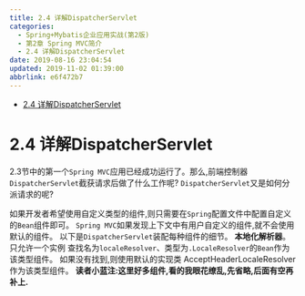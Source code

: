 ```yaml
---
title: 2.4 详解DispatcherServlet
categories: 
  - Spring+Mybatis企业应用实战(第2版)
  - 第2章 Spring MVC简介
  - 2.4 详解DispatcherServlet
date: 2019-08-16 23:04:54
updated: 2019-11-02 01:39:00
abbrlink: e6f472b7
---
```

- [2.4 详解DispatcherServlet](/ReadingNotes/e6f472b7/#2-4-详解DispatcherServlet)

<!--more-->
<script src="https://cdn.bootcss.com/jquery/3.4.0/jquery.slim.min.js"></script>
<script>$(document).ready(function () {$(".post-body > ul:nth-child(1)").hide();});</script>

<!--end-->
<!--SSTStart-->
# 2.4 详解DispatcherServlet #
2.3节中的第一个`Spring MVC`应用已经成功运行了。那么,前端控制器`DispatcherServlet`截获请求后做了什么工作呢? `DispatcherServlet`又是如何分派请求的呢?

如果开发者希望使用自定义类型的组件,则只需要在`Spring`配置文件中配置自定义的`Bean`组件即可。 `Spring MVC`如果发现上下文中有用户自定义的组件,就不会使用默认的组件。
以下是`DispatcherServlet`装配每种组件的细节。
**本地化解析器**。只允许一个实例
查找名为`localeResolver`、类型为`.LocaleResolver`的`Bean`作为该类型组件。
如果没有找到,则使用默认的实现类 AcceptHeaderLocaleResolver作为该类型组件。
**读者小蓝注:这里好多组件,看的我眼花缭乱,先省略,后面有空再补上.**
<!--SSTStop-->

